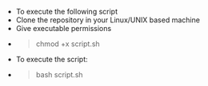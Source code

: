 - To execute the following script
- Clone the repository in your Linux/UNIX based machine
- Give executable permissions
- > chmod +x script.sh
- To execute the script:
- > bash script.sh